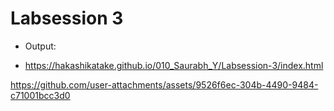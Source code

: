 # Labsession 3 

- Output:

- https://hakashikatake.github.io/010_Saurabh_Y/Labsession-3/index.html

https://github.com/user-attachments/assets/9526f6ec-304b-4490-9484-c71001bcc3d0

